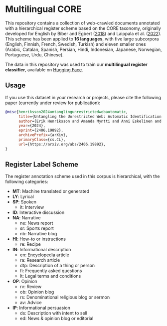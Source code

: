 # Multilingual CORE

This repository contains a collection of web-crawled documents annotated with a hierarchical register scheme based on the CORE taxonomy, originally developed for English by Biber and Egbert ([2018](https://doi.org/10.1017/9781316388228)) and Laippala et al. ([2022](https://link.springer.com/article/10.1007/s10579-022-09624-1)). This scheme has been applied to **16 languages**, with five large subcorpora (English, Finnish, French, Swedish, Turkish) and eleven smaller ones (Arabic, Catalan, Spanish, Persian, Hindi, Indonesian, Japanese, Norwegian, Portuguese, Urdu, Chinese).

The data in this repository was used to train our **multilingual register classifier**, available on [Hugging Face](https://huggingface.co/TurkuNLP/web-register-classification-multilingual).

## Usage

If you use this dataset in your research or projects, please cite the following paper (currently under review for publication):

```bibtex
@misc{henriksson2024untanglingunrestrictedwebautomatic,
      title={Untangling the Unrestricted Web: Automatic Identification of Multilingual Registers},
      author={Erik Henriksson and Amanda Myntti and Anni Eskelinen and Selcen Erten-Johansson and Saara Hellström and Veronika Laippala},
      year={2024},
      eprint={2406.19892},
      archivePrefix={arXiv},
      primaryClass={cs.CL},
      url={https://arxiv.org/abs/2406.19892},
}
```

## Register Label Scheme

The register annotation scheme used in this corpus is hierarchical, with the following categories:

- **MT**: Machine translated or generated
- **LY**: Lyrical
- **SP**: Spoken
  - it: Interview
- **ID**: Interactive discussion
- **NA**: Narrative
  - ne: News report
  - sr: Sports report
  - nb: Narrative blog
- **HI**: How-to or instructions
  - re: Recipe
- **IN**: Informational description
  - en: Encyclopedia article
  - ra: Research article
  - dtp: Description of a thing or person
  - fi: Frequently asked questions
  - lt: Legal terms and conditions
- **OP**: Opinion
  - rv: Review
  - ob: Opinion blog
  - rs: Denominational religious blog or sermon
  - av: Advice
- **IP**: Informational persuasion
  - ds: Description with intent to sell
  - ed: News & opinion blog or editorial
